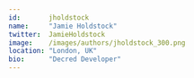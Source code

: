 ```yaml
---
id:       jholdstock
name:     "Jamie Holdstock"
twitter:  JamieHoldstock
image:    /images/authors/jholdstock_300.png
location: "London, UK"
bio:      "Decred Developer"
---
```

